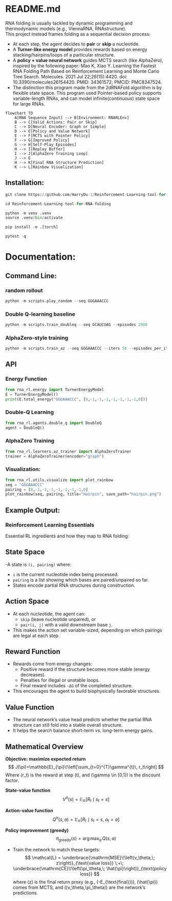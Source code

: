 # README.md
RNA folding is usually tackled by dynamic programming and thermodynamic models (e.g., ViennaRNA, RNAstructure).  
This project instead frames folding as a sequential decision process:  

- At each step, the agent decides to **pair** or **skip** a nucleotide.  
- A **Turner-like energy model** provides rewards based on energy stacking/hairpins/loops of a particular structure.  
- A **policy + value neural network** guides MCTS search (like AlphaZero), inspired by the following paper: Mao K, Xiao Y. Learning the Fastest RNA Folding Path Based on Reinforcement Learning and Monte Carlo Tree Search. Molecules. 2021 Jul 22;26(15):4420. doi: 10.3390/molecules26154420. PMID: 34361572; PMCID: PMC8347524.
- The distinction this program made from the 2dRNAFold algorithm is by flexible state space. This program used Pointer-based policy supports variable-length RNAs, and can model infinite(continuous) state space for large RNAs. 

```mermaid
flowchart TD
    A[RNA Sequence Input] --> B[Environment: RNARLEnv]
    B --> C[Valid Actions: Pair or Skip]
    C --> D[Neural Encoder: Graph or Simple]
    D --> E[Policy and Value Network]
    E --> F[MCTS with Pointer Policy]
    F --> G[Improved Policy]
    G --> H[Self-Play Episodes]
    H --> I[Replay Buffer]
    I --> J[AlphaZero Training Loop]
    J --> E
    H --> K[Final RNA Structure Prediction]
    K --> L[Rainbow Visualization]
```
## Installation:
```Python
git clone https://github.com/HarryDu-1/Reinforcement-Learning-tool-for-RNA-folding.git

cd Reinforcement-Learning-tool-for-RNA-folding

python -m venv .venv
source .venv/bin/activate

pip install -e .[torch]

pytest -q
```
# Documentation:

## Command Line:

### random rollout

```Python
python -m scripts.play_random --seq GGGAAACCC
```

### Double Q-learning baseline

```Python
python -m scripts.train_doubleq --seq GCAUCUAG --episodes 2000
```

### AlphaZero-style training
```Python
python -m scripts.train_az --seq GGGAAACCC --iters 50 --episodes_per_iter 8 --batch 32 --device cpu
```

## API

### Energy Function
```Python
from rna_rl.energy import TurnerEnergyModel
E = TurnerEnergyModel()
print(E.total_energy("GGGAAACCC", [8,-1,-1,-1,-1,-1,-1,-1,0]))
```

### Double-Q Learning
```Python
from rna_rl.agents.double_q import DoubleQ
agent = DoubleQ()
```

### AlphaZero Training
```Python
from rna_rl.learners.az_trainer import AlphaZeroTrainer
trainer = AlphaZeroTrainer(encoder="graph")
```

### Visualization:
```Python
from rna_rl.utils.visualize import plot_rainbow
seq = "GGGAAACCC"
pairing = [8,-1,-1,-1,-1,-1,-1,-1,0]
plot_rainbow(seq, pairing, title="Hairpin", save_path="hairpin.png")
```

## Example Output:


### Reinforcement Learning Essentials  

Essential RL ingredients and how they map to RNA folding:

## State Space
-A state is `(i, pairing)` where:
  - `i` is the current nucleotide index being processed.  
  - `pairing` is a list showing which bases are paired/unpaired so far.  
- States encode partial RNA structures during construction.

## Action Space
- At each nucleotide, the agent can:
  - `skip` (leave nucleotide unpaired), or  
  - `pair(i, j)` with a valid downstream base `j`.  
- This makes the action set variable-sized, depending on which pairings are legal at each step.

## Reward Function
- Rewards come from energy changes:
  - Positive reward if the structure becomes more stable (energy decreases).  
  - Penalties for illegal or unstable loops.  
  - Final reward includes `-ΔG` of the completed structure.  
- This encourages the agent to build biophysically favorable structures.

## Value Function 
- The neural network’s value head predicts whether the partial RNA structure can still fold into a stable overall structure.  
- It helps the search balance short-term vs. long-term energy gains.

## Mathematical Overview
**Objective: maximize expected return**
$$
J(\pi)=\mathbb{E}_{\pi}\!\left[\sum_{t=0}^{T}\gamma^{t}\, r_t\right]
$$
Where \(r_t\) is the reward at step \(t\), and \(\gamma \in [0,1)\) is the discount factor.

**State-value function**
$$
V^{\pi}(s)=\mathbb{E}_{\pi}\!\left[ R_t \mid s_t=s \right]
$$

**Action-value function**
$$
Q^{\pi}(s,a)=\mathbb{E}_{\pi}\!\left[ R_t \mid s_t=s,\; a_t=a \right]
$$

**Policy improvement (greedy)**
$$
\pi_{\text{greedy}}(s)=\arg\max_{a}\, Q(s,a)
$$

- Train the network to match these targets:
  $$
  \mathcal{L} = \underbrace{\mathrm{MSE}\!\left(v_\theta,\; z\right)}_{\text{value loss}}
  \;+\;
  \underbrace{\mathrm{CE}\!\left(\pi_\theta,\; \hat{\pi}\right)}_{\text{policy loss}}
  $$
  where \(z\) is the final return proxy (e.g., \(-E_{\text{final}}\)), \(\hat{\pi}\) comes from MCTS, and \((v_\theta,\pi_\theta)\) are the network’s predictions.
